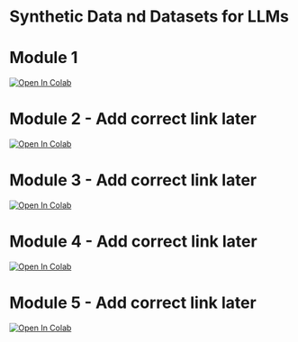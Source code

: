 # Synthetic Data nd Datasets for LLMs

# Module 1
<a target="_blank" href="https://colab.research.google.com/github/cognxaiprojects/syntheticdatanddatasetsforllms/blob/main/Synthetic_Datasets_Fine_tune_a_pretrained_model_Hugging_Face_Transformers.ipynb">
  <img src="https://colab.research.google.com/assets/colab-badge.svg" alt="Open In Colab"/>
</a>

# Module 2 - Add correct link later
<a target="_blank" href="https://colab.research.google.com/github/cognxaiprojects/syntheticdatanddatasetsforllms/blob/main/Synthetic_Datasets_Fine_tune_a_pretrained_model_Hugging_Face_Transformers.ipynb">
  <img src="https://colab.research.google.com/assets/colab-badge.svg" alt="Open In Colab"/>
</a>

# Module 3 - Add correct link later
<a target="_blank" href="https://colab.research.google.com/github/cognxaiprojects/syntheticdatanddatasetsforllms/blob/main/Synthetic_Datasets_Fine_tune_a_pretrained_model_Hugging_Face_Transformers.ipynb">
  <img src="https://colab.research.google.com/assets/colab-badge.svg" alt="Open In Colab"/>
</a>

# Module 4 - Add correct link later
<a target="_blank" href="https://colab.research.google.com/github/cognxaiprojects/syntheticdatanddatasetsforllms/blob/main/Synthetic_Datasets_Fine_tune_a_pretrained_model_Hugging_Face_Transformers.ipynb">
  <img src="https://colab.research.google.com/assets/colab-badge.svg" alt="Open In Colab"/>
</a>

# Module 5 - Add correct link later
<a target="_blank" href="https://colab.research.google.com/github/cognxaiprojects/syntheticdatanddatasetsforllms/blob/main/Synthetic_Datasets_Fine_tune_a_pretrained_model_Hugging_Face_Transformers.ipynb">
  <img src="https://colab.research.google.com/assets/colab-badge.svg" alt="Open In Colab"/>
</a>
